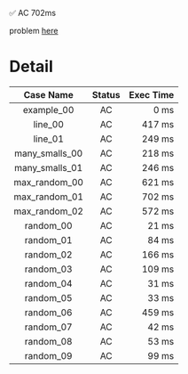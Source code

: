 ✅  AC  702ms

problem [here](https://judge.yosupo.jp/problem/bipartitematching)

# Detail

| Case Name | Status | Exec Time |
|:---------:|:------:|---------:|
| example_00 | AC | 0 ms |
| line_00 | AC | 417 ms |
| line_01 | AC | 249 ms |
| many_smalls_00 | AC | 218 ms |
| many_smalls_01 | AC | 246 ms |
| max_random_00 | AC | 621 ms |
| max_random_01 | AC | 702 ms |
| max_random_02 | AC | 572 ms |
| random_00 | AC | 21 ms |
| random_01 | AC | 84 ms |
| random_02 | AC | 166 ms |
| random_03 | AC | 109 ms |
| random_04 | AC | 31 ms |
| random_05 | AC | 33 ms |
| random_06 | AC | 459 ms |
| random_07 | AC | 42 ms |
| random_08 | AC | 53 ms |
| random_09 | AC | 99 ms |


